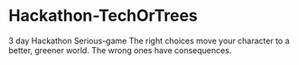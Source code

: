 # Hackathon-TechOrTrees
3 day Hackathon Serious-game
The right choices move your character to a better, greener world.  The wrong ones have consequences.
